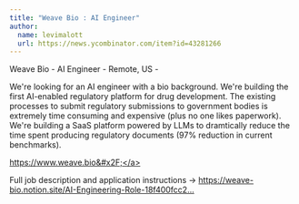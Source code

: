 ```yaml
---
title: "Weave Bio : AI Engineer"
author:
  name: levimalott
  url: https://news.ycombinator.com/item?id=43281266
---
```

Weave Bio - AI Engineer - Remote, US -

We&#x27;re looking for an AI engineer with a bio background. We&#x27;re building the first AI-enabled regulatory platform for drug development. The existing processes to submit regulatory submissions to government bodies is extremely time consuming and expensive (plus no one likes paperwork). We&#x27;re building a SaaS platform powered by LLMs to dramtically reduce the time spent producing regulatory documents (97% reduction in current benchmarks).

<a href="https:&#x2F;&#x2F;www.weave.bio&#x2F;" rel="nofollow">https:&#x2F;&#x2F;www.weave.bio&#x2F;</a>

Full job description and application instructions -&gt; <a href="https:&#x2F;&#x2F;weave-bio.notion.site&#x2F;AI-Engineering-Role-18f400fcc2c280f9b43bd0f1d7fcc24e" rel="nofollow">https:&#x2F;&#x2F;weave-bio.notion.site&#x2F;AI-Engineering-Role-18f400fcc2...</a>
<JobApplication />
